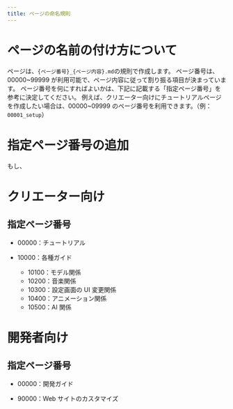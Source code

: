 ```yaml
---
title: ページの命名規則
---
```


# ページの名前の付け方について

ページは、`{ページ番号}_{ページ内容}.md`の規則で作成します。
ページ番号は、00000~99999 が利用可能で、ページ内容に従って割り振る項目が決まっています。
ページ番号を何にすればよいかは、下記に記載する「指定ページ番号」を参考に決定してください。
例えば、クリエーター向けにチュートリアルページを作成したい場合は、00000~09999 のページ番号を利用できます。（例：`00001_setup`）

# 指定ページ番号の追加

もし、

# クリエーター向け

## 指定ページ番号

- 00000：チュートリアル

- 10000：各種ガイド

  - 10100：モデル関係
  - 10200：音楽関係
  - 10300：設定画面の UI 変更関係
  - 10400：アニメーション関係
  - 10500：AI 関係

# 開発者向け

## 指定ページ番号

- 00000：開発ガイド

- 90000：Web サイトのカスタマイズ
